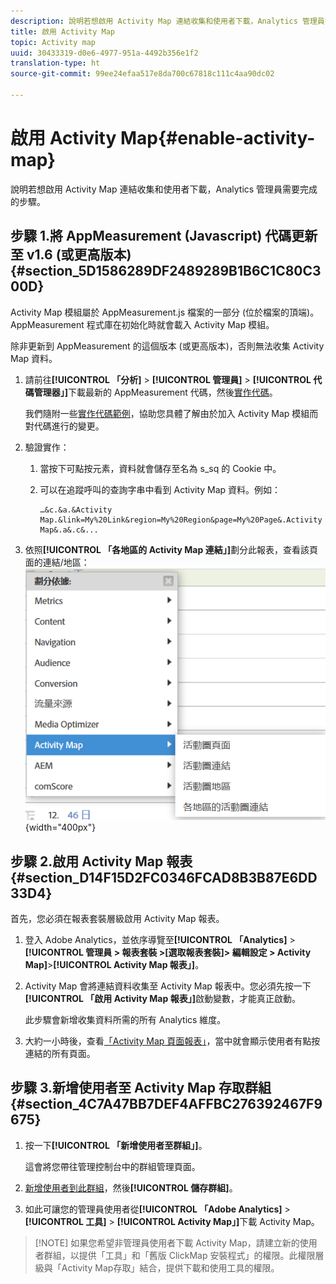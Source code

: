 ```yaml
---
description: 說明若想啟用 Activity Map 連結收集和使用者下載，Analytics 管理員需要完成的步驟。
title: 啟用 Activity Map
topic: Activity map
uuid: 30433319-d0e6-4977-951a-4492b356e1f2
translation-type: ht
source-git-commit: 99ee24efaa517e8da700c67818c111c4aa90dc02

---
```



# 啟用 Activity Map{#enable-activity-map}

說明若想啟用 Activity Map 連結收集和使用者下載，Analytics 管理員需要完成的步驟。

## 步驟 1.將 AppMeasurement (Javascript) 代碼更新至 v1.6 (或更高版本) {#section_5D1586289DF2489289B1B6C1C80C300D}

Activity Map 模組屬於 AppMeasurement.js 檔案的一部分 (位於檔案的頂端)。AppMeasurement 程式庫在初始化時就會載入 Activity Map 模組。

除非更新到 AppMeasurement 的這個版本 (或更高版本)，否則無法收集 Activity Map 資料。

1. 請前往&#x200B;**[!UICONTROL 「分析]** > **[!UICONTROL 管理員]** > **[!UICONTROL 代碼管理器」]**&#x200B;下載最新的 AppMeasurement 代碼，然後[實作代碼](https://marketing.adobe.com/resources/help/zh_TW/sc/implement/js_implementation.html)。

   我們隨附一些[實作代碼範例](/help/analyze/activity-map/activitymap-getting-started/activitymap-getting-started-admins/activitymap-sample-implementation-code.md)，協助您具體了解由於加入 Activity Map 模組而對代碼進行的變更。

1. 驗證實作：

   1. 當按下可點按元素，資料就會儲存至名為 s_sq 的 Cookie 中。
   1. 可以在追蹤呼叫的查詢字串中看到 Activity Map 資料。例如：

      ```
      …&c.&a.&Activity Map.&link=My%20Link&region=My%20Region&page=My%20Page&.Activity Map&.a&.c&...
      ```

1. 依照&#x200B;**[!UICONTROL 「各地區的 Activity Map 連結」]**&#x200B;劃分此報表，查看該頁面的連結/地區：![](assets/am_breakdown.png){width=&quot;400px&quot;}

## 步驟 2.啟用 Activity Map 報表 {#section_D14F15D2FC0346FCAD8B3B87E6DD33D4}

首先，您必須在報表套裝層級啟用 Activity Map 報表。

1. 登入 Adobe Analytics，並依序導覽至&#x200B;**[!UICONTROL 「Analytics]** > **[!UICONTROL 管理員 > 報表套裝 >[選取報表套裝]> 編輯設定 > Activity Map]**>**[!UICONTROL  Activity Map 報表」]**。
1. Activity Map 會將連結資料收集至 Activity Map 報表中。您必須先按一下&#x200B;**[!UICONTROL 「啟用 Activity Map 報表」]**&#x200B;啟動變數，才能真正啟動。

   此步驟會新增收集資料所需的所有 Analytics 維度。

1. 大約一小時後，查看[「Activity Map 頁面報表」](/help/analyze/activity-map/activitymap-reporting-analytics.md)，當中就會顯示使用者有點按連結的所有頁面。

## 步驟 3.新增使用者至 Activity Map 存取群組 {#section_4C7A47BB7DEF4AFFBC276392467F9675}

1. 按一下&#x200B;**[!UICONTROL 「新增使用者至群組」]**。

   這會將您帶往管理控制台中的群組管理頁面。

1. [新增使用者到此群組](https://marketing.adobe.com/resources/help/zh_TW/reference/groups.html)，然後&#x200B;**[!UICONTROL 儲存群組]**。

1. 如此可讓您的管理員使用者從&#x200B;**[!UICONTROL 「Adobe Analytics]** > **[!UICONTROL 工具]** > **[!UICONTROL Activity Map」]**&#x200B;下載 Activity Map。

> [!NOTE] 如果您希望非管理員使用者下載 Activity Map，請建立新的使用者群組，以提供「工具」和「舊版 ClickMap 安裝程式」的權限。此權限層級與「Activity Map存取」結合，提供下載和使用工具的權限。
